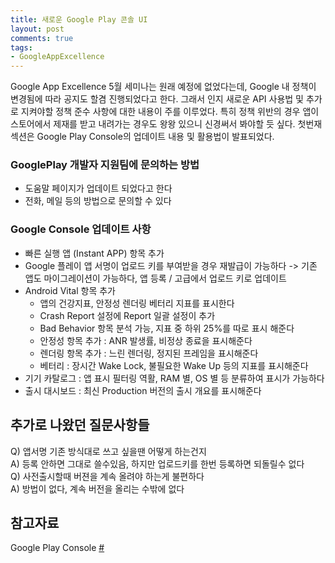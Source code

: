 ```yaml
---
title: 새로운 Google Play 콘솔 UI
layout: post
comments: true
tags:
- GoogleAppExcellence
---
```

Google App Excellence 5월 세미나는 원래 예정에 없었다는데, Google 내 정책이 변경됨에 따라 공지도 할겸 진행되었다고 한다. 그래서 인지 새로운 API 사용법 및 추가로 지켜야할 정책 준수 사항에 대한 내용이 주를 이루었다. 특히 정책 위반의 경우 앱이 스토어에서 제재를 받고 내려가는 경우도 왕왕 있으니 신경써서 봐야할 듯 싶다. 첫번재 섹션은 Google Play Console의 업데이트 내용 및 활용법이 발표되었다.

### GooglePlay 개발자 지원팀에 문의하는 방법
- 도움말 페이지가 업데이트 되었다고 한다
- 전화, 메일 등의 방법으로 문의할 수 있다

### Google Console 업데이트 사항
- 빠른 실행 앱 (Instant APP) 항목 추가
- Google 플레이 앱 서명이 업로드 키를 부여받을 경우 재발급이 가능하다 -> 기존 앱도 마이그레이션이 가능하다, 앱 등록 / 고급에서 업로드 키로 업데이트
- Android Vital 항목 추가
  - 앱의 건강지표, 안정성 렌더링 베터리 지표를 표시한다
  - Crash Report 설정에 Report 일괄 설정이 추가
  - Bad Behavior 항목 분석 가능, 지표 중 하위 25%를 따로 표시 해준다
  - 안정성 항목 추가 : ANR 발생률, 비정상 종료을 표시해준다
  - 렌더링 항목 추가 : 느린 렌더링, 정지된 프레임을 표시해준다
  - 베터리 : 장시간 Wake Lock, 불필요한 Wake Up 등의 지표를 표시해준다
- 기기 카탈로그 : 앱 표시 필터링 역활, RAM 별, OS 별 등 분류하여 표시가 가능하다
- 출시 대시보드 : 최신 Production 버전의 출시 개요를 표시해준다

## 추가로 나왔던 질문사항들
Q) 앱서명 기존 방식대로 쓰고 싶을땐 어떻게 하는건지<br>
A) 등록 안하면 그대로 쓸수있음, 하지만 업로드키를 한번 등록하면 되돌릴수 없다<br>
Q) 사전출시할때 버젼을 계속 올려야 하는게 불편하다<br>
A) 방법이 없다, 계속 버전을 올리는 수밖에 없다<br>

## 참고자료
Google Play Console [#](https://developer.android.com/distribute/console/index.html?hl=ko)<br>
